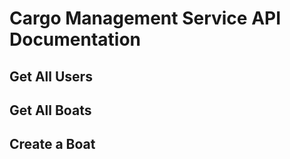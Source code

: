 # Cargo Management Service API Documentation

## Get All Users

## Get All Boats

## Create a Boat

